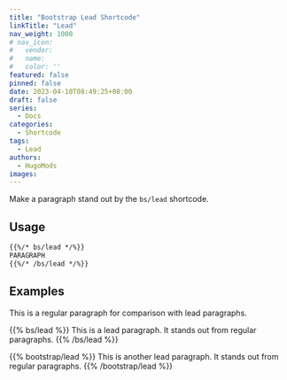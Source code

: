 ```yaml
---
title: "Bootstrap Lead Shortcode"
linkTitle: "Lead"
nav_weight: 1000
# nav_icon:
#   vendor: 
#   name: 
#   color: ''
featured: false
pinned: false
date: 2023-04-10T08:49:25+08:00
draft: false
series:
  - Docs
categories:
  - Shortcode
tags:
  - Lead
authors:
  - HugoMods
images:
---
```


Make a paragraph stand out by the `bs/lead` shortcode.

<!--more-->

## Usage

```markdown
{{%/* bs/lead */%}}
PARAGRAPH
{{%/* /bs/lead */%}}
```

## Examples

This is a regular paragraph for comparison with lead paragraphs.

{{% bs/lead %}}
This is a lead paragraph. It stands out from regular paragraphs.
{{% /bs/lead %}}

{{% bootstrap/lead %}}
This is another lead paragraph. It stands out from regular paragraphs.
{{% /bootstrap/lead %}}
